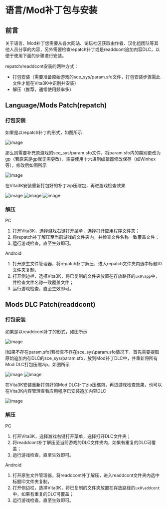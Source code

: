 # 语言/Mod补丁包与安装
## 前言
关于语言、Mod补丁您需要从各大网站、论坛社区获取由作者、汉化组团队等其他人员分享的内容，另外需要检查repatch补丁或是readdcont追加内容DLC，以便于使用下面的步骤进行安装。

repatch/readdcont安装的两种方式：
- 打包安装（需要准备原始游戏的sce_sys/param.sfo文件，打包安装步骤需此文件才能在Vita3K中识别并安装）
- 解压（推荐，通常使用频率多）

## Language/Mods Patch(repatch)
### 打包安装
如果是以repatch补丁的形式，如图所示

![image](https://user-images.githubusercontent.com/61804715/232274681-1fc62599-9754-4189-afea-35d99aac9191.png)

那么则需要补充原游戏的sce_sys/param.sfo文件，将param.sfo内的类别更改为gp（若原来是gp就无需更改），需要使用十六进制编辑器修改保存（如Winhex等），修改后如图所示

![image](https://user-images.githubusercontent.com/61804715/232275180-05309ae9-0023-41a3-b99c-7f957159f6e9.png)

在Vita3K安装重新打包好的补丁zip压缩包，再进游戏检查效果

![image](https://user-images.githubusercontent.com/61804715/232276065-dd86fa2d-3bdc-4dd2-95c1-4c624a2483da.png)
![image](https://user-images.githubusercontent.com/61804715/232276277-3d38169d-2215-427f-90f1-56f69f0b8b0b.png)
![image](https://user-images.githubusercontent.com/61804715/232276346-ff1ab7e8-27c1-4cd7-80cc-55f350bd3367.png)

### 解压
PC
1. 打开Vita3K，选择游戏右键打开菜单，选择打开应用程序文件夹；
2. 将repatch补丁解压至当前游戏的文件夹内，并检查文件名称一致覆盖文件；
3. 运行游戏检查，直至生效即可。

Android
1. 打开原生文件管理器，将repatch补丁解压，进入repatch文件夹内选中标题ID文件夹复制，
2. 打开侧边栏，选择Vita3K，将已复制的文件夹放置在存放路径的`ux0\app`中，并检查文件名称一致覆盖文件；
3. 运行游戏检查，直至生效即可。

## Mods DLC Patch(readdcont)
### 打包安装
如果是以readdcont补丁的形式，如图所示

![image](https://user-images.githubusercontent.com/61804715/232277589-ac783f26-9c2d-4d00-b9f3-9a372b89c3b7.png)

[如果不存在param.sfo]若检查不存在sce_sys\param.sfo情况下，首先需要提取原始追加内存DLC的sce_sys/param.sfo，放到Mod补丁DLC中，并重新将所有Mod DLC打包压缩zip，如图所示

![image](https://user-images.githubusercontent.com/61804715/232277205-386cd730-a783-46c1-b6f9-36a617e8bb72.png)
![image](https://user-images.githubusercontent.com/61804715/232277543-6f638200-ff7a-41a8-8612-b75adea94604.png)

在Vita3K安装重新打包好的Mod DLC补丁zip压缩包，再进游戏检查效果，也可以在Vita3K内容管理查看应用程序已安装追加内容DLC

![image](https://user-images.githubusercontent.com/61804715/232277620-f5524452-368d-4d4e-8ef1-b367d9fc453b.png)

### 解压
PC
1. 打开Vita3K，选择游戏右键打开菜单，选择打开DLC文件夹；
2. 将readdcont补丁解压至当前游戏的DLC文件夹内，如果有重复的DLC可覆盖；
3. 运行游戏检查，直至生效即可。

Android
1. 打开原生文件管理器，将readdcont补丁解压，进入readdcont文件夹内选中标题ID文件夹复制，
2. 打开侧边栏，选择Vita3K，将已复制的文件夹放置在存放路径的`ux0\addcont`中，如果有重复的DLC可覆盖；
3. 运行游戏检查，直至生效即可。
